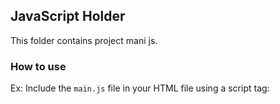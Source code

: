 ## JavaScript Holder

This folder contains project mani js.

### How to use 

Ex: Include the `main.js` file in your HTML file using a script tag:
